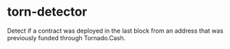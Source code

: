 # torn-detector
Detect if a contract was deployed in the last block from an address that was previously funded through Tornado.Cash.
